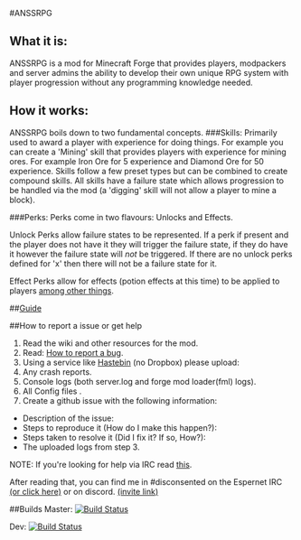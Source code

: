 #ANSSRPG
## What it is:
ANSSRPG is a mod for Minecraft Forge that provides players, modpackers and server admins the ability to develop their own unique RPG system  with player progression without any programming knowledge needed.
## How it works:
ANSSRPG boils down to two fundamental concepts.
###Skills:
Primarily used to award a player with experience for doing things. For example you can create a 'Mining' skill that provides players with experience for mining ores. For example Iron Ore for 5 experience and Diamond Ore for 50 experience. Skills follow a few preset types but can be combined to create compound skills. All skills have a failure state which allows progression to be handled via the mod (a 'digging' skill will not allow a player to mine a block).

###Perks:
Perks come in two flavours: Unlocks and Effects.

Unlock Perks allow failure states to be represented. If a perk if present and the player does not have it they will trigger the failure state, if they do have it however the failure state will _not_ be triggered. If there are no unlock perks defined for 'x' then there will not be a failure state for it.

Effect Perks allow for effects (potion effects at this time) to be applied to players [among other things](https://github.com/disconsented/ANSSRPG/wiki/Action-perks-design-doc).

##[Guide](/guide.rst)

##How to report a issue or get help
1. Read the wiki and other resources for the mod.
2. Read: [How to report a bug](http://www.chiark.greenend.org.uk/~sgtatham/bugs.html).
3. Using a service like [Hastebin](http://hastebin.com) (no Dropbox) please upload:
 1. Any crash reports.
 2. Console logs (both server.log and forge mod loader(fml) logs).
 3. All Config files .
4. Create a github issue with the following information:
 * Description of the issue:
 * Steps to reproduce it (How do I make this happen?):
 * Steps taken to resolve it (Did I fix it? If so, How?):
 * The uploaded logs from step 3.

NOTE: If you're looking for help via IRC read [this](https://workaround.org/getting-help-on-irc).

After reading that, you can find me in #disconsented on the Espernet IRC [(or click here)](https://kiwiirc.com/client/irc.esper.net/?#disconsented) or on discord. [(invite link)](https://discord.gg/0yaLvXMvAzrGhxnE)

##Builds
Master: [![Build Status](https://travis-ci.org/disconsented/ANSSRPG.svg?branch=master)](https://travis-ci.org/disconsented/ANSSRPG)

Dev: [![Build Status](https://travis-ci.org/disconsented/ANSSRPG.svg?branch=DEV)](https://travis-ci.org/disconsented/ANSSRPG)
